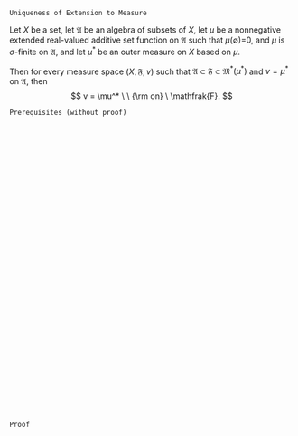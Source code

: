 ```
Uniqueness of Extension to Measure
```

Let $X$ be a set,
let $\mathfrak{A}$ be an algebra of subsets of $X$,
let $\mu$ be a nonnegative extended real-valued additive set function on $\mathfrak{A}$ such that $\mu(\emptyset)$=0, and $\mu$ is $\sigma$-finite on $\mathfrak{A}$,
and let $\mu^*$ be an outer measure on $X$ based on $\mu$.

Then for every measure space $(X, \mathfrak{F}, v)$ such that $\mathfrak{A}\subset \mathfrak{F} \subset \mathfrak{M}^*(\mu^*)$ and $v=\mu^*$ on $\mathfrak{A}$, then
$$
v = \mu^* \ \ {\rm on} \ \mathfrak{F}.
$$

```
Prerequisites (without proof)
```



<br>
<br>
<br>
<br>
<br>
<br>
<br>
<br>
<br>
<br>
<br>
<br>
<br>
<br>
<br>
<br>
<br>
<br>
<br>
<br>
<br>
<br>
<br>
<br>
<br>
<br>
<br>
<br>
<br>
<br>


```
Proof
```
